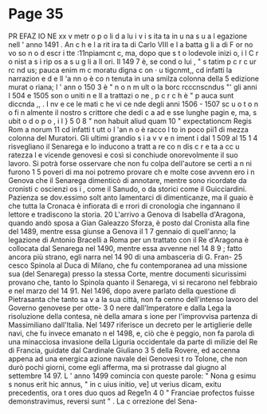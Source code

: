 # Page 35

PR EFAZ IO NE xx v metr o p o li d a lu i v i s ita ta in u na s u a l egazione nell ' anno 1491 . An c h e l a rit ira ta di Carlo VIII e l a batta g li a di F or no vo so n o d escr i tte :11npiamcnt c, ma, dopo que s t o lodevole inizi o, i l C r o nist a s i rip os a s u g li a ll ori. Il 149 7 è, se cond o lui , " s tatim p c r c ur rc nd us; pauca enim m c moratu digna c on · u tigcnmt,, cd infatti la narrazion e d e ll 'a nn o è co n tenuta in una smilza colonna della 5 edizione murat o riana; l ' ann o 150 3 è " n o n m ult o la borc rcccnscndus "' gli anni I 504 e 1505 son o uniti n e ll a trattazi o ne , p c r c h è " p auca sunt diccnda ,, . I nv e ce le mati c he vi ce nde degli anni 1506 - 1507 sc u o t o n o fi n almente il nostro s crittore che dedi c a ad e sse lunghe pagin e, ma, s ubit o d o p o , i l } 5 0 8 " non habuit aliud quam 10 " expectationcm Regis Rom a norum 11 cd infatti t utt o l 'an n o è racco l to in poco pii1 di mezza colonna del Muratori. Gli ultimi grandio s i a v v e n iment i dal 1 509 al 15 1 4 risvegliano il Senarega e lo inducono a tratt a re co n dis c r e ta a cc u ratezza l e vicende genovesi e così si conchiude onorevolmente il suo lavoro. Si potrà forse osservare che non fu colpa dell'autore se certi a n ni furono 1 5 poveri di ma noi potremo provare ch e molte cose avvenn ero i n Genova che il Senarega dimenticò di annotare, mentre sono ricordate da cronisti c oscienzi os i , come il Sanudo, o da storici come il Guicciardini. Pazienza se dov.essimo solt anto lamentarci di dimenticanze, ma il guaio è che tutta la Cronaca è infiorata di e rrori di cronologia che ingannano il lettore e tradiscono la storia. 20 L'arrivo a Genova di IsabeIIa d'Aragona, quando andò sposa a Gian Galeazzo Sforza, è posto dal Cronista alla fine del 1489, mentre essa giunse a Genova il 1 7 gennaio di quell'anno; la legazione di Antonio Bracelli a Roma per un trattato con il Re d'Aragona è collocata dal Senarega nel 1490, mentre essa avvenne nel 14 8 9 ; fatto ancora più strano, egli narra nel 14 90 di una ambasceria di G. Fran- 25 cesco Spinola al Duca di Milano, che fu contemporanea ad una missione sua (del Senarega) presso la stessa Corte, mentre documenti sicurissimi provano che, tanto lo Spinola quanto il Senarega, vi si recarono nel febbraio e nel marzo del 14 91. Nel 1496, dopo avere parlato della questione di Pietrasanta che tanto sa v a la sua città, non fa cenno dell'intenso lavoro del Governo genovese per otte- 3 0 nere dall'Imperatore e dalla Lega la risoluzione della contesa, nè della amara s ione per l'improvvisa partenza di Massimiliano dall'Italia. Nel 1497 riferisce un decreto per le artiglierie delle navi, che fu invece emanato n el 1498, e, ciò che è peggio, non fa parola di una minacciosa invasione della Liguria occidentale da parte di milizie del Re di Francia, guidate dal Cardinale Giuliano 3 5 della Rovere, ed accenna appena ad una energica azione navale dei Genovesi t ro Tolone, che non durò pochi giorni, come egli afferma, ma si protrasse dal giugno al settembre 14 97. L ' anno 1499 comincia con queste parole: " Nona g esimu s nonus erit hic annus, " in c uius initio, ve] ut verius dicam, exitu precedentis, ora t ores duo quos ad Rege1n 4 0 " Franciae profectos fuisse demonstravimus, reversi sunt " . La c orrezione del Sena-
